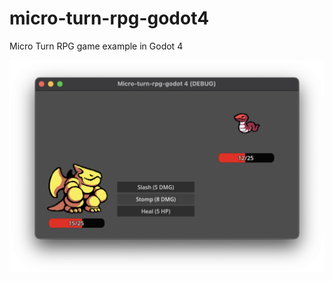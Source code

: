 # micro-turn-rpg-godot4
Micro Turn RPG game example in Godot 4

![micro-turn-rpg.png](micro-turn-rpg.png)